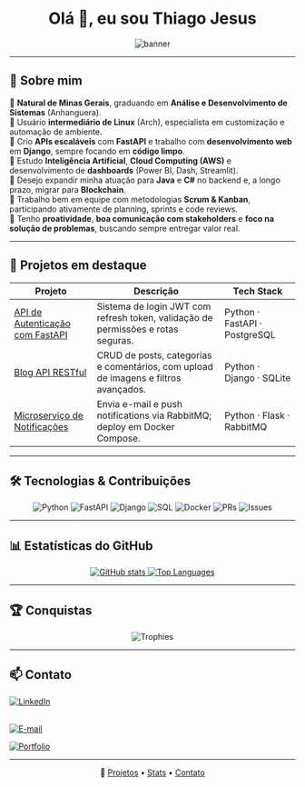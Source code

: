 <h1 align="center">Olá 👋, eu sou Thiago Jesus</h1>
<p align="center">
  <img src="https://capsule-render.vercel.app/api?type=waving&color=DC2F00&height=200&section=header&text=Bem-vindo%20ao%20meu%20GitHub!&fontColor=fff&fontSize=40" alt="banner"/>
</p>

---


## 🧠 Sobre mim

🔹 **Natural de Minas Gerais**, graduando em **Análise e Desenvolvimento de Sistemas** (Anhanguera).  
🔹 Usuário **intermediário de Linux** (Arch), especialista em customização e automação de ambiente.  
🔹 Crio **APIs escaláveis** com **FastAPI** e trabalho com **desenvolvimento web** em **Django**, sempre focando em **código limpo**.  
🔹 Estudo **Inteligência Artificial**, **Cloud Computing (AWS)** e desenvolvimento de **dashboards** (Power BI, Dash, Streamlit).  
🔹 Desejo expandir minha atuação para **Java** e **C#** no backend e, a longo prazo, migrar para **Blockchain**.  
🔹 Trabalho bem em equipe com metodologias **Scrum & Kanban**, participando ativamente de planning, sprints e code reviews.  
🔹 Tenho **proatividade**, **boa comunicação com stakeholders** e **foco na solução de problemas**, buscando sempre entregar valor real.  


---

## 🚀 Projetos em destaque

| Projeto                                     | Descrição                                                                          | Tech Stack                    |
|---------------------------------------------|------------------------------------------------------------------------------------|-------------------------------|
| [API de Autenticação com FastAPI](https://github.com/seu-usuario/api-autenticacao)      | Sistema de login JWT com refresh token, validação de permissões e rotas seguras.  | Python · FastAPI · PostgreSQL |
| [Blog API RESTful](https://github.com/seu-usuario/blog-api)                             | CRUD de posts, categorias e comentários, com upload de imagens e filtros avançados.| Python · Django · SQLite      |
| [Microserviço de Notificações](https://github.com/seu-usuario/notificacoes-ms)           | Envia e-mail e push notifications via RabbitMQ; deploy em Docker Compose.         | Python · Flask · RabbitMQ     |

---

## 🛠️ Tecnologias & Contribuições

<p align="center">
  <img src="https://img.shields.io/badge/Python-3.10-E57373?style=for-the-badge&logo=python&logoColor=white" alt="Python"/>
  <img src="https://img.shields.io/badge/FastAPI-009688-E57373?style=for-the-badge&logo=fastapi&logoColor=white" alt="FastAPI"/>
  <img src="https://img.shields.io/badge/Django-092E20-E57373?style=for-the-badge&logo=django&logoColor=white" alt="Django"/>
  <img src="https://img.shields.io/badge/SQL-003B57-E57373?style=for-the-badge&logo=postgresql&logoColor=white" alt="SQL"/>
  <img src="https://img.shields.io/badge/Docker-2496ED-E57373?style=for-the-badge&logo=docker&logoColor=white" alt="Docker"/>
  <img src="https://img.shields.io/badge/Contribuições-15%20PRs-blue?style=for-the-badge&logo=github" alt="PRs"/>
  <img src="https://img.shields.io/badge/Issues-8-red?style=for-the-badge&logo=github" alt="Issues"/>
</p>

---

## 📊 Estatísticas do GitHub

<p align="center">
  <a href="https://github.com/seu-usuario">
    <img src="https://github-readme-stats.vercel.app/api?username=thiago-jss&show_icons=true&theme=gruvbox" alt="GitHub stats"/>
  </a>
  <a href="https://github.com/seu-usuario">
    <img src="https://github-readme-stats.vercel.app/api/top-langs/?username=thiago-jss&layout=compact&theme=gruvbox" alt="Top Languages"/>
  </a>
</p>

---

## 🏆 Conquistas

<p align="center">
  <img src="https://github-profile-trophy.vercel.app/?username=thiago-jss&theme=gruvbox&column=4" alt="Trophies"/>
</p>

---

## 📫 Contato

<p align="center">
  
[![LinkedIn](https://img.shields.io/badge/LinkedIn-0A66C2?style=flat-square&logo=linkedin&logoColor=white)](https://www.linkedin.com/in/thiago-jesus-99b36a375/)  
  &nbsp;
  
  [![E-mail](https://img.shields.io/badge/Email-D14836?style=flat-square&logo=gmail&logoColor=white)](mailto:thiagojss11@gmail.com)
  &nbsp;
  
  [![Portfolio](https://img.shields.io/badge/Portfolio-000?style=flat-square&logo=about.me&logoColor=white)](https://seu-portfolio.com)
  
</p>

---

<p align="center">
🔗 <a href="#projetos-em-destaque">Projetos</a> • 
<a href="#estatísticas-do-github">Stats</a> • 
<a href="#contato">Contato</a>
</p>

